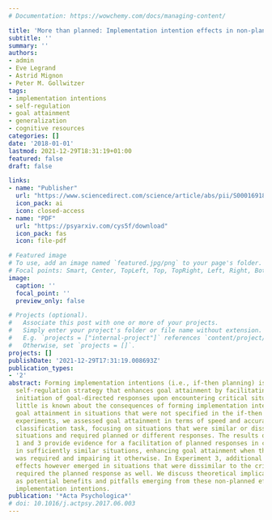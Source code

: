 ```yaml
---
# Documentation: https://wowchemy.com/docs/managing-content/

title: 'More than planned: Implementation intention effects in non-planned situations'
subtitle: ''
summary: ''
authors:
- admin
- Eve Legrand
- Astrid Mignon
- Peter M. Gollwitzer
tags:
- implementation intentions
- self-regulation
- goal attainment
- generalization
- cognitive resources
categories: []
date: '2018-01-01'
lastmod: 2021-12-29T18:31:19+01:00
featured: false
draft: false

links:
- name: "Publisher"
  url: "https://www.sciencedirect.com/science/article/abs/pii/S0001691816304048"
  icon_pack: ai
  icon: closed-access
- name: "PDF"
  url: "https://psyarxiv.com/cys5f/download"
  icon_pack: fas
  icon: file-pdf

# Featured image
# To use, add an image named `featured.jpg/png` to your page's folder.
# Focal points: Smart, Center, TopLeft, Top, TopRight, Left, Right, BottomLeft, Bottom, BottomRight.
image:
  caption: ''
  focal_point: ''
  preview_only: false

# Projects (optional).
#   Associate this post with one or more of your projects.
#   Simply enter your project's folder or file name without extension.
#   E.g. `projects = ["internal-project"]` references `content/project/deep-learning/index.md`.
#   Otherwise, set `projects = []`.
projects: []
publishDate: '2021-12-29T17:31:19.008693Z'
publication_types:
- '2'
abstract: Forming implementation intentions (i.e., if-then planning) is a powerful
  self-regulation strategy that enhances goal attainment by facilitating the automatic
  initiation of goal-directed responses upon encountering critical situations. Yet,
  little is known about the consequences of forming implementation intentions for
  goal attainment in situations that were not specified in the if-then plan. In three
  experiments, we assessed goal attainment in terms of speed and accuracy in an object
  classification task, focusing on situations that were similar or dissimilar to critical
  situations and required planned or different responses. The results of Experiments
  1 and 3 provide evidence for a facilitation of planned responses in critical and
  in sufficiently similar situations, enhancing goal attainment when the planned response
  was required and impairing it otherwise. In Experiment 3, additional unfavorable
  effects however emerged in situations that were dissimilar to the critical one but
  required the planned response as well. We discuss theoretical implications as well
  as potential benefits and pitfalls emerging from these non-planned effects of forming
  implementation intentions.
publication: '*Acta Psychologica*'
# doi: 10.1016/j.actpsy.2017.06.003
---
```

